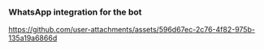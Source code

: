 ### WhatsApp integration for the bot

https://github.com/user-attachments/assets/596d67ec-2c76-4f82-975b-135a19a6866d


